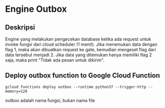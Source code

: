 # Engine Outbox

## Deskripsi

Engine yang melakukan pengecekan database ketika ada request untuk invoke fungsi dari
cloud scheduler (1 menit). Jika menemukan data dengan flag 1, maka akan dibuatkan request ke gate, kemudian mengeset flag dari data tersebut menjadi 2. Jika data yang ditemukan hanya memiliki flag 2 saja, maka print "Tidak ada pesan untuk dikirim".

## Deploy outbox function to Google Cloud Function

```
gcloud functions deploy outbox --runtime python37 --trigger-http --memory=128
```

outbox adalah nama fungsi, bukan nama file
